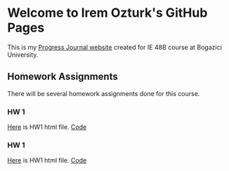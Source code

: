 # Welcome to Irem Ozturk's GitHub Pages

This is my [Progress Journal website](https://bu-ie-48b.github.io/fall21-ozturkirem/) created for IE 48B course at Bogazici University. 
## Homework Assignments

There will be several homework assignments done for this course.

### HW 1
[Here](files/Ie48b-hw1.html) is HW1 html file.
[Code](files/Ie48b-hw1.Rmd)


### HW 1
[Here](files/Ie48b-hw3.html) is HW1 html file.
[Code](files/Ie48b-hw3.Rmd)